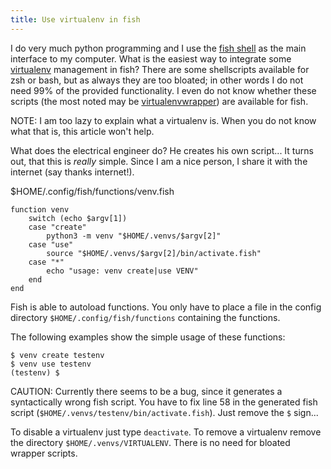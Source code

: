 ```yaml
---
title: Use virtualenv in fish
---
```


I do very much python programming and I use the [fish shell](https://fishshell.com/) 
as the main interface to my computer. What is the easiest way to integrate some
[virtualenv](http://docs.python-guide.org/en/latest/dev/virtualenvs/) management in fish?
There are some shellscripts available for zsh or bash, but as always they are too 
bloated; in other words I do not need 99% of the provided functionality. I even do
not know whether these scripts (the most noted may be 
[virtualenvwrapper](https://virtualenvwrapper.readthedocs.io/en/latest/)) are available 
for fish.

NOTE: I am too lazy to explain what a virtualenv is. When you do not know what that is,
      this article won't help.

What does the electrical engineer do? He creates his own script... It turns out, that 
this is _really_ simple. Since I am a nice person, I share it with the internet (say
thanks internet!).

$HOME/.config/fish/functions/venv.fish

``` fish
function venv
    switch (echo $argv[1])
    case "create"
        python3 -m venv "$HOME/.venvs/$argv[2]"
    case "use"
        source "$HOME/.venvs/$argv[2]/bin/activate.fish"
    case "*"
        echo "usage: venv create|use VENV"
    end
end
```

Fish is able to autoload functions. You only have to place a file in the 
config directory `$HOME/.config/fish/functions` containing the functions.

The following examples show the simple usage of these functions:

```
$ venv create testenv
$ venv use testenv
(testenv) $
```

CAUTION: Currently there seems to be a bug, since it generates a syntactically wrong
         fish script. You have to fix line 58 in the generated fish script 
         (`$HOME/.venvs/testenv/bin/activate.fish`). Just remove the `$` sign... 

To disable a virtualenv just type `deactivate`. To remove a virtualenv remove the
directory `$HOME/.venvs/VIRTUALENV`. There is no need for bloated wrapper scripts.
